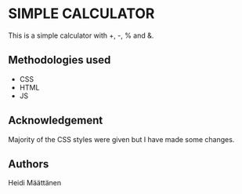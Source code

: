 # SIMPLE CALCULATOR

This is a simple calculator with +, -, % and &.

## Methodologies used

- CSS
- HTML
- JS

## Acknowledgement

Majority of the CSS styles were given but I have made some changes.

## Authors

Heidi Määttänen
